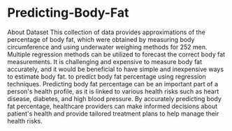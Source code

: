 # Predicting-Body-Fat
About Dataset
This collection of data provides approximations of the percentage of body fat, which were obtained by measuring body circumference and using underwater weighing methods for 252 men. Multiple regression methods can be utilized to forecast the correct body fat measurements. It is challenging and expensive to measure body fat accurately, and it would be beneficial to have simple and inexpensive ways to estimate body fat.
to predict body fat percentage using regression techniques. Predicting body fat percentage can be an important part of a person's health profile, as it is linked to various health risks such as heart disease, diabetes, and high blood pressure. By accurately predicting body fat percentage, healthcare providers can make informed decisions about patient's health and provide tailored treatment plans to help manage their health risks.

